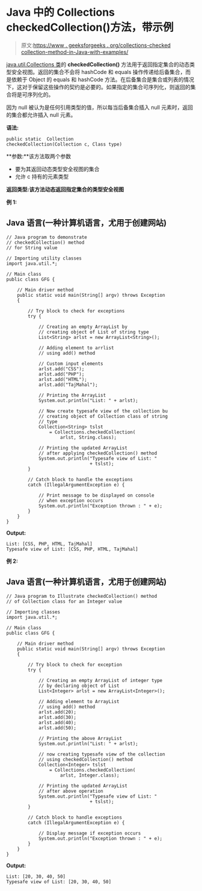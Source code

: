 # Java 中的 Collections checkedCollection()方法，带示例

> 原文:[https://www . geeksforgeeks . org/collections-checked collection-method-in-Java-with-examples/](https://www.geeksforgeeks.org/collections-checkedcollection-method-in-java-with-examples/)

[java.util.Collections 类](https://www.geeksforgeeks.org/collections-class-in-java/)的 **checkedCollection()** 方法用于返回指定集合的动态类型安全视图。返回的集合不会将 hashCode 和 equals 操作传递给后备集合，而是依赖于 Object 的 equals 和 hashCode 方法。在后备集合是集合或列表的情况下，这对于保留这些操作的契约是必要的。如果指定的集合可序列化，则返回的集合将是可序列化的。

因为 null 被认为是任何引用类型的值，所以每当后备集合插入 null 元素时，返回的集合都允许插入 null 元素。

**语法:**

```
public static  Collection 
checkedCollection(Collection c, Class type)
```

**参数:**该方法取两个参数

*   要为其返回动态类型安全视图的集合
*   允许 c 持有的元素类型

**返回类型:**该方法动态返回指定集合的**类型安全视图**

**例 1:**

## Java 语言(一种计算机语言，尤用于创建网站)

```
// Java program to demonstrate
// checkedCollection() method
// for String value

// Importing utility classes
import java.util.*;

// Main class
public class GFG {

    // Main driver method
    public static void main(String[] argv) throws Exception
    {

        // Try block to check for exceptions
        try {

            // Creating an empty ArrayList by
            // creating object of List of string type
            List<String> arlst = new ArrayList<String>();

            // Adding element to arrlist
            // using add() method

            // Custom input elements
            arlst.add("CSS");
            arlst.add("PHP");
            arlst.add("HTML");
            arlst.add("TajMahal");

            // Printing the ArrayList
            System.out.println("List: " + arlst);

            // Now create typesafe view of the collection bu
            // creating object of Collection class of string
            // type
            Collection<String> tslst
                = Collections.checkedCollection(
                    arlst, String.class);

            // Printing the updated ArrayList
            // after applying checkedCollection() method
            System.out.println("Typesafe view of List: "
                               + tslst);
        }

        // Catch block to handle the exceptions
        catch (IllegalArgumentException e) {

            // Print message to be displayed on console
            // when exception occurs
            System.out.println("Exception thrown : " + e);
        }
    }
}
```

**Output:** 

```
List: [CSS, PHP, HTML, TajMahal]
Typesafe view of List: [CSS, PHP, HTML, TajMahal]
```

**例 2:**

## Java 语言(一种计算机语言，尤用于创建网站)

```
// Java program to Illustrate checkedCollection() method
// of Collection class for an Integer value

// Importing classes
import java.util.*;

// Main class
public class GFG {

    // Main driver method
    public static void main(String[] argv) throws Exception
    {

        // Try block to check for exception
        try {

            // Creating an empty ArrayList of integer type
            // by declaring object of List
            List<Integer> arlst = new ArrayList<Integer>();

            // Adding element to ArrayList
            // using add() method
            arlst.add(20);
            arlst.add(30);
            arlst.add(40);
            arlst.add(50);

            // Printing the above ArrayList
            System.out.println("List: " + arlst);

            // now creating typesafe view of the collection
            // using checkedCollection() method
            Collection<Integer> tslst
                = Collections.checkedCollection(
                    arlst, Integer.class);

            // Printing the updated ArrayList
            // after above operation
            System.out.println("Typesafe view of List: "
                               + tslst);
        }

        // Catch block to handle exceptions
        catch (IllegalArgumentException e) {

            // Display message if exception occurs
            System.out.println("Exception thrown : " + e);
        }
    }
}
```

**Output:** 

```
List: [20, 30, 40, 50]
Typesafe view of List: [20, 30, 40, 50]
```